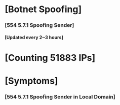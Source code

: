 # [Botnet Spoofing]
### [554 5.7.1 Spoofing Sender]
#### [Updated every 2~3 hours]

# [Counting 51883 IPs]

# [Symptoms] 
###   [554 5.7.1 Spoofing Sender in Local Domain]
